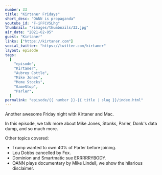 ```yaml
---
number: 33
title: "Kirtaner Fridays"
short_desc: "OANN is propaganda"
youtube_id: "F-iFFCV5Lhg"
thumbnail: "/images/thumbnails/33.jpg"
air_date: "2021-02-05"
guest: "Kirtaner"
links: ["https://kirtaner.com"]
social_twitter: "https://twitter.com/kirtaner"
layout: episode
tags:
  [
    "episode",
    "Kirtaner",
    "Aubrey Cottle",
    "Mike Jones",
    "Meme Stocks",
    "GameStop",
    "Parler",
  ]
permalink: "episode/{{ number }}-{{ title | slug }}/index.html"
---
```


Another awesome Friday night with Kirtaner and Mac.

In this episode, we talk more about Mike Jones, Stonks, Parler, Donk's data dump, and so much more.

Other topics covered:

- Trump wanted to own 40% of Parler before joining.
- Lou Dobbs cancelled by Fox.
- Dominion and Smartmatic sue ERRRRRYBODY.
- OANN plays documentary by Mike Lindell, we show the hilarious disclaimer.
